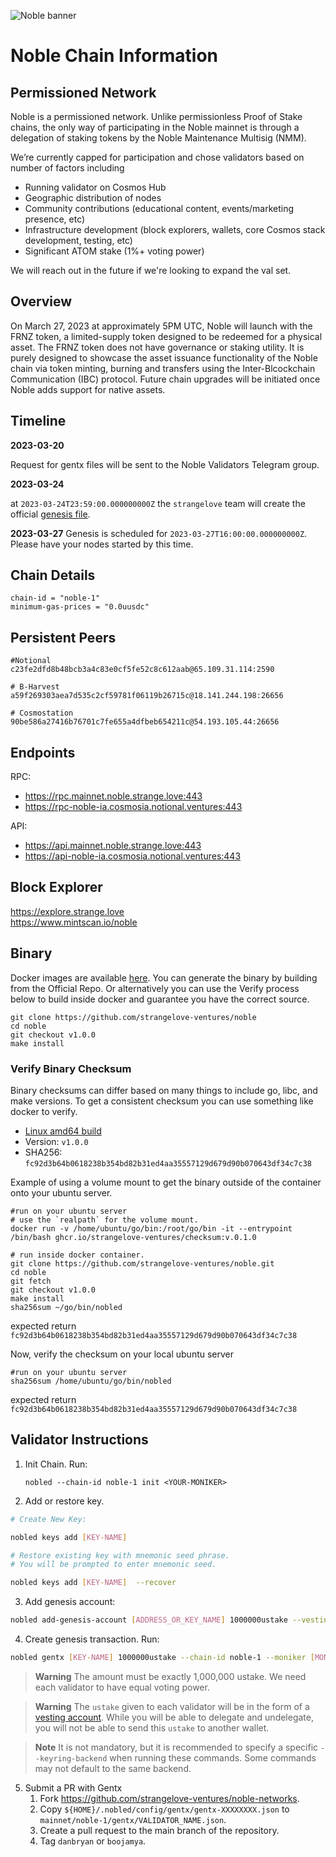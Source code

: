 ![Noble banner](https://raw.githubusercontent.com/strangelove-ventures/noble-networks/main/Twitter_Banner.png)
# Noble Chain Information

## Permissioned Network  
Noble is a permissioned network. Unlike permissionless Proof of Stake chains, the only way of participating in the Noble mainnet is through a delegation of staking tokens by the Noble Maintenance Multisig (NMM). 

 We’re currently capped for participation and chose validators based on number of factors including 
- Running validator on Cosmos Hub 
- Geographic distribution of nodes 
- Community contributions (educational content, events/marketing presence, etc) 
- Infrastructure development (block explorers, wallets, core Cosmos stack development, testing, etc) 
- Significant ATOM stake (1%+ voting power)

We will reach out in the future if we're looking to expand the val set.

## Overview
On March 27, 2023 at approximately 5PM UTC, Noble will launch with the FRNZ token, a limited-supply token designed to be redeemed for a physical asset. The FRNZ token does not have governance or staking utility. It is purely designed to showcase the asset issuance functionality of the Noble chain via token minting, burning and transfers using the Inter-Blcockchain Communication (IBC) protocol. Future chain upgrades will be initiated once Noble adds support for native assets. 

## Timeline

**2023-03-20** 

Request for gentx files will be sent to the Noble Validators Telegram group.

**2023-03-24** 

at `2023-03-24T23:59:00.000000000Z` the `strangelove` team will create the official [genesis file](https://raw.githubusercontent.com/strangelove-ventures/noble-networks/main/mainnet/noble-1/genesis.json). 

**2023-03-27** 
Genesis is scheduled for `2023-03-27T16:00:00.000000000Z`.  Please have your nodes started by this time.

## Chain Details
```
chain-id = "noble-1"
minimum-gas-prices = "0.0uusdc"
```
## Persistent Peers
```
#Notional
c23fe2dfd8b48bcb3a4c83e0cf5fe52c8c612aab@65.109.31.114:2590

# B-Harvest
a59f269303aea7d535c2cf59781f06119b26715c@18.141.244.198:26656

# Cosmostation
90be586a27416b76701c7fe655a4dfbeb654211c@54.193.105.44:26656
```
## Endpoints
RPC: 
* https://rpc.mainnet.noble.strange.love:443  
* https://rpc-noble-ia.cosmosia.notional.ventures:443

API:
* https://api.mainnet.noble.strange.love:443  
* https://api-noble-ia.cosmosia.notional.ventures:443

## Block Explorer  
https://explore.strange.love  
https://www.mintscan.io/noble  

## Binary

Docker images are available [here](https://github.com/strangelove-ventures/noble/pkgs/container/noble/78874895?tag=v1.0.0). You can generate the binary by building from the Official Repo. Or alternatively you can use the Verify process below to build inside docker and guarantee you have the correct source.

```
git clone https://github.com/strangelove-ventures/noble
cd noble
git checkout v1.0.0
make install
```
### Verify Binary Checksum
Binary checksums can differ based on many things to include go, libc, and make versions. To get a consistent checksum you can use something like docker to verify.

  * [Linux amd64 build](nobled)
  * Version: `v1.0.0`
  * SHA256: `fc92d3b64b0618238b354bd82b31ed4aa35557129d679d90b070643df34c7c38`

  Example of using a volume mount to get the binary outside of the container onto your ubuntu server.
  ```
  #run on your ubuntu server
  # use the `realpath` for the volume mount.
  docker run -v /home/ubuntu/go/bin:/root/go/bin -it --entrypoint /bin/bash ghcr.io/strangelove-ventures/checksum:v.0.1.0
  ```
  ```
  # run inside docker container.
  git clone https://github.com/strangelove-ventures/noble.git
  cd noble
  git fetch
  git checkout v1.0.0
  make install
  sha256sum ~/go/bin/nobled
  ```
  expected return `fc92d3b64b0618238b354bd82b31ed4aa35557129d679d90b070643df34c7c38`  
  
  Now, verify the checksum on your local ubuntu server  
  ```
  #run on your ubuntu server
  sha256sum /home/ubuntu/go/bin/nobled
  ```
  expected return `fc92d3b64b0618238b354bd82b31ed4aa35557129d679d90b070643df34c7c38` 

## Validator Instructions

1) Init Chain. Run:

    `nobled --chain-id noble-1 init <YOUR-MONIKER>`

2) Add or restore key.
```bash
# Create New Key:

nobled keys add [KEY-NAME] 

# Restore existing key with mnemonic seed phrase. 
# You will be prompted to enter mnemonic seed. 

nobled keys add [KEY-NAME]  --recover
```

3) Add genesis account:
```bash
nobled add-genesis-account [ADDRESS_OR_KEY_NAME] 1000000ustake --vesting-amount 1000000ustake  --vesting-end-time 253402261199 
```

4) Create genesis transaction. Run:
```bash
nobled gentx [KEY-NAME] 1000000ustake --chain-id noble-1 --moniker [MONIKER] --identity [KEYBASE_ID] --website [WEBSITE] --security-contact [CONTACT] --details [DETAILS] --note [NODEID@IP:PORT]

```
> **Warning**
> The amount must be exactly 1,000,000 ustake. We need each validator to have equal voting power.

> **Warning**
> The `ustake` given to each validator will be in the form of a [vesting account](https://docs.cosmos.network/v0.45/modules/auth/05_vesting.html). While you will be able to delegate and undelegate, you will not be able to send this `ustake` to another wallet.

>**Note**
> It is not mandatory, but it is recommended to specify a specific `--keyring-backend` when running these commands. Some commands may not default to the same backend.

5) Submit a PR with Gentx
    1) Fork https://github.com/strangelove-ventures/noble-networks.
    2) Copy `${HOME}/.nobled/config/gentx/gentx-XXXXXXXX.json` to  `mainnet/noble-1/gentx/VALIDATOR_NAME.json`.
    3) Create a pull request to the main branch of the repository.  
    4) Tag `danbryan` or `boojamya`.
